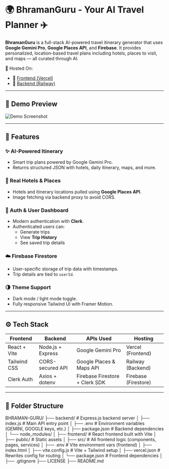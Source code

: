 # 🌍 BhramanGuru - Your AI Travel Planner ✈️

**BhramanGuru** is a full-stack AI-powered travel itinerary generator that uses **Google Gemini Pro**, **Google Places API**, and **Firebase**. It provides personalized, location-based travel plans including hotels, places to visit, and maps — all curated through AI.

🚀 Hosted On:
- 🔗 [Frontend (Vercel)](https://your-vercel-link.vercel.app)
- 🔗 [Backend (Railway)](https://your-backend-url.up.railway.app)

---

## 📸 Demo Preview

![Demo Screenshot](https://your-demo-link-here.com)

---

## 🚀 Features

### ✨ AI-Powered Itinerary
- Smart trip plans powered by Google Gemini Pro.
- Returns structured JSON with hotels, daily itinerary, maps, and more.

### 🏨 Real Hotels & Places
- Hotels and itinerary locations pulled using **Google Places API**.
- Image fetching via backend proxy to avoid CORS.

### 🔐 Auth & User Dashboard
- Modern authentication with **Clerk**.
- Authenticated users can:
  - Generate trips
  - View **Trip History**
  - See saved trip details

### ☁️ Firebase Firestore
- User-specific storage of trip data with timestamps.
- Trip details are tied to `userId`.

### 🌗 Theme Support
- Dark mode / light mode toggle.
- Fully responsive Tailwind UI with Framer Motion.

---

## ⚙️ Tech Stack

| Frontend         | Backend          | APIs Used                      | Hosting              |
|------------------|------------------|--------------------------------|-----------------------|
| React + Vite     | Node.js + Express| Google Gemini Pro              | Vercel (Frontend)     |
| Tailwind CSS     | CORS-secured API | Google Places & Maps API       | Railway (Backend)     |
| Clerk Auth       | Axios + dotenv   | Firebase Firestore + Clerk SDK | Firebase (Firestore)  |

---

## 📂 Folder Structure

BHRAMAN-GURU/ ├── backend/ # Express.js backend server │ ├── index.js # Main API entry point │ ├── .env # Environment variables (GEMINI, GOOGLE keys, etc.) │ ├── package.json # Backend dependencies │ └── node_modules/ │ ├── frontend/ # React frontend built with Vite │ ├── public/ # Static assets │ ├── src/ # All frontend logic (components, pages, services) │ ├── .env # Vite environment vars (frontend) │ ├── index.html │ ├── vite.config.js # Vite + Tailwind setup │ ├── vercel.json # Rewrites config for routing │ └── package.json # Frontend dependencies │ ├── .gitignore ├── LICENSE ├── README.md